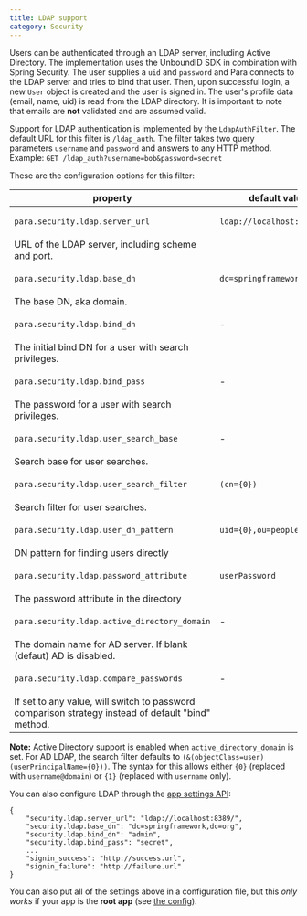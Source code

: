 ```yaml
---
title: LDAP support
category: Security
---
```


Users can be authenticated through an LDAP server, including Active Directory. The implementation uses the UnboundID
SDK in combination with Spring Security. The user supplies a `uid` and `password` and Para connects to the LDAP server
and tries to bind that user. Then, upon successful login, a new `User` object is created and the user is signed in.
The user's profile data (email, name, uid) is read from the LDAP directory. It is important to note that emails are
**not** validated and are assumed valid.

Support for LDAP authentication is implemented by the `LdapAuthFilter`. The default URL for this filter is
`/ldap_auth`. The filter takes two query parameters `username` and `password` and answers to any HTTP method.
Example: `GET /ldap_auth?username=bob&password=secret`

These are the configuration options for this filter:

<table class="table table-striped">
	<thead>
		<tr>
			<th>property</th>
			<th>default value</th>
		</tr>
	</thead>
	<tbody>
		<tr><td>

`para.security.ldap.server_url`</td><td>

`ldap://localhost:8389/`</td></tr>
		<tr><td>URL of the LDAP server, including scheme and port.</td></tr>
		<tr><td>

`para.security.ldap.base_dn`</td><td>

`dc=springframework,dc=org`</td></tr>
		<tr><td>The base DN, aka domain.</td></tr>
		<tr><td>

`para.security.ldap.bind_dn`</td><td>-</td></tr>
		<tr><td>The initial bind DN for a user with search privileges.</td></tr>
		<tr><td>

`para.security.ldap.bind_pass`</td><td>-</td></tr>
		<tr><td>The password for a user with search privileges.</td></tr>
		<tr><td>

`para.security.ldap.user_search_base`</td><td>-</td></tr>
		<tr><td>Search base for user searches.</td></tr>
		<tr><td>

`para.security.ldap.user_search_filter`</td><td>

`(cn={0})`</td></tr>
		<tr><td>Search filter for user searches.</td></tr>
		<tr><td>

`para.security.ldap.user_dn_pattern`</td><td>

`uid={0},ou=people`</td></tr>
		<tr><td>DN pattern for finding users directly</td></tr>
		<tr><td>

`para.security.ldap.password_attribute`</td><td>

`userPassword`</td></tr>
		<tr><td>The password attribute in the directory</td></tr>
		<tr><td>

`para.security.ldap.active_directory_domain`</td><td>-</td></tr>
		<tr><td>The domain name for AD server. If blank (defaut) AD is disabled.</td></tr>
		<tr><td>

`para.security.ldap.compare_passwords`</td><td>-</td></tr>
		<tr><td>If set to any value, will switch to password comparison strategy instead of default "bind" method.</td></tr>
	</tbody>
</table>

**Note:** Active Directory support is enabled when `active_directory_domain` is set. For AD LDAP, the search filter
defaults to `(&(objectClass=user)(userPrincipalName={0}))`. The syntax for this allows either `{0}`
(replaced with `username@domain`) or `{1}` (replaced with `username` only).

You can also configure LDAP through the [app settings API](#050-api-settings-put):
```
{
	"security.ldap.server_url": "ldap://localhost:8389/",
	"security.ldap.base_dn": "dc=springframework,dc=org",
	"security.ldap.bind_dn": "admin",
	"security.ldap.bind_pass": "secret",
	...
	"signin_success": "http://success.url",
	"signin_failure": "http://failure.url"
}
```

You can also put all of the settings above in a configuration file, but this *only works* if your app is the
**root app** (see [the config](#005-config)).